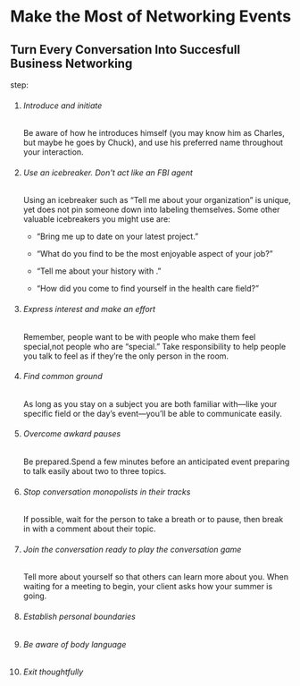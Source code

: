# Make the Most of Networking Events

## Turn Every Conversation Into Succesfull Business Networking

step:

1. ###### Introduce and initiate
   
   Be aware of how he introduces himself (you may know him as Charles, but maybe he goes by Chuck), and use his preferred name throughout your interaction.

2. ###### Use an icebreaker. Don't act like an FBI agent
   
   Using an icebreaker such as “Tell me about your organization” is unique, yet does not pin someone down into labeling themselves. Some other valuable icebreakers you might use are:
   
   - “Bring me up to date on your latest project.”
   
   - “What do you find to be the most enjoyable aspect of your job?”
   
   - “Tell me about your history with .”
   
   - “How did you come to find yourself in the health care field?”

3. ###### Express interest and make an effort
   
   Remember, people want to be with people who make them feel special,not people who are “special.” Take responsibility to help people you talk to feel as if they’re the only person in the room.

4. ###### Find common ground
   
   As long as you stay on a subject you are both familiar with—like your specific field or the day’s event—you’ll be able to communicate easily.

5. ###### Overcome awkard pauses
   
   Be prepared.Spend a few minutes before an anticipated event preparing to talk easily about two to three topics.

6. ###### Stop conversation monopolists in their tracks
   
   If possible, wait for the person to take a breath or to pause, then break in with a comment about their topic.

7. ###### Join the conversation ready to play the conversation game
   
   Tell more about yourself so that others can learn more about you. When waiting for a meeting to begin, your client asks how your summer is going.

8. ###### Establish personal boundaries

9. ###### Be aware of body language

10. ###### Exit thoughtfully
